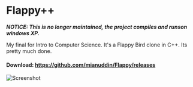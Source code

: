 Flappy++
========

***NOTICE: This is no longer maintained, the project compiles and runson windows XP.***

My final for Intro to Computer Science. It's a Flappy Bird clone in C++. Its pretty much done.
#### Download: https://github.com/mianuddin/Flappy/releases

![Screenshot](https://i.imgur.com/aj4h5os.gif)
